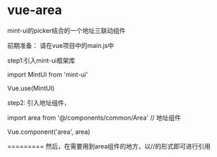 # vue-area
mint-ui的picker结合的一个地址三联动组件

前期准备：
请在vue项目中的main.js中

step1:引入mint-ui框架库

import MintUI from 'mint-ui'

Vue.use(MintUI)

step2: 引入地址组件，

import area from '@/components/common/Area' // 地址组件

Vue.component('area', area)

=========
然后，在需要用到area组件的地方，以/<area></area>/的形式即可进行引用
